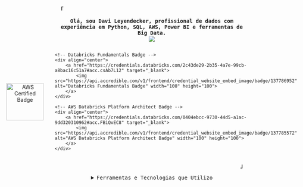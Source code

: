 <!-- Profile -->
<p align="left"><strong><samp>「</samp></strong></p>

<p align="center">
    <samp>
        <b>
            Olá, sou Davi Leyendecker, profissional de dados com experiência em Python, SQL, AWS, Power BI e ferramentas de Big Data.
        </b>
    </samp>
    <br>
    <img src="https://readme-typing-svg.herokuapp.com?font=Iosevka&size=16&color=6A0DAD&center=true&width=410&height=45&lines=Entusiasta+de+Big+Data">
</p>

<!-- Badges organizados -->
<div style="display: flex; justify-content: center; gap: 30px; align-items: center;">

<!-- AWS Certified Badge -->
<div align="center">
    <a href="https://www.credly.com/badges/cac3202a-1fc0-44e6-b637-622c75ab4a15" target="_blank">
        <img src="https://images.credly.com/size/340x340/images/00634f82-b07f-4bbd-a6bb-53de397fc3a6/image.png" alt="AWS Certified Badge" width="100" height="100">
    </a>
</div>

<!-- Databricks Badges lado a lado -->
<div style="display: flex; gap: 30px; justify-content: center; align-items: center;">

    <!-- Databricks Fundamentals Badge -->
    <div align="center">
        <a href="https://credentials.databricks.com/2c43de29-2b35-4a7e-99cb-a8bac16c51a7#acc.csAb7L12" target="_blank">
            <img src="https://api.accredible.com/v1/frontend/credential_website_embed_image/badge/137786952" alt="Databricks Fundamentals Badge" width="100" height="100">
        </a>
    </div>

    <!-- AWS Databricks Platform Architect Badge -->
    <div align="center">
        <a href="https://credentials.databricks.com/0404ebcc-9730-44d5-a1ac-9dd320310962#acc.FBiQvEC8" target="_blank">
            <img src="https://api.accredible.com/v1/frontend/credential_website_embed_image/badge/137785572" alt="AWS Databricks Platform Architect Badge" width="100" height="100">
        </a>
    </div>

</div>


</div>


<p align="right"><strong><samp>」</samp></strong></p>

<details align="center">
    <summary><samp>Ferramentas e Tecnologias que Utilizo</samp></summary>

<p align="center">
    <!-- Badges para ferramentas -->
    <img src="https://img.shields.io/badge/Python-3776AB?style=for-the-badge&logo=python&logoColor=white" alt="Python">
    <img src="https://img.shields.io/badge/AWS-232F3E?style=for-the-badge&logo=amazonaws&logoColor=white" alt="AWS">
    <img src="https://

